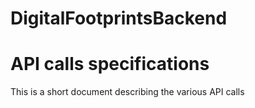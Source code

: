 # DigitalFootprintsBackend

# API calls specifications

This is a short document describing the various API calls
